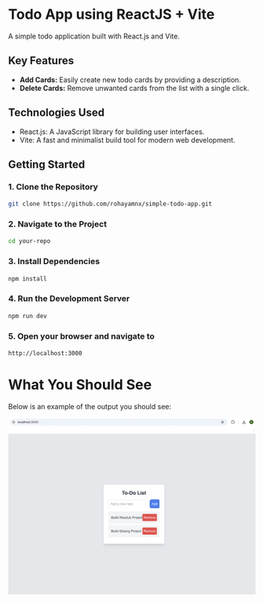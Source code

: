 # Todo App using ReactJS + Vite

A simple todo application built with React.js and Vite. 

## Key Features

- **Add Cards:** Easily create new todo cards by providing a description.
- **Delete Cards:** Remove unwanted cards from the list with a single click.

## Technologies Used

- React.js: A JavaScript library for building user interfaces.
- Vite: A fast and minimalist build tool for modern web development.

## Getting Started

### 1. Clone the Repository

```sh
git clone https://github.com/rohayamnx/simple-todo-app.git
```

### 2. Navigate to the Project

```sh
cd your-repo
```

### 3. Install Dependencies

```sh
npm install
```

### 4. Run the Development Server

```sh
npm run dev
```

### 5. Open your browser and navigate to

```sh
http://localhost:3000
```

 # What You Should See

 Below is an example of the output you should see:

![Screenshot of the application](public/output.png)
